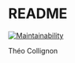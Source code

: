 ﻿# README

[![Maintainability](https://api.codeclimate.com/v1/badges/e517f56eb464f896c2f8/maintainability)](https://codeclimate.com/github/TheoCollignon/Backend/maintainability)

Théo Collignon